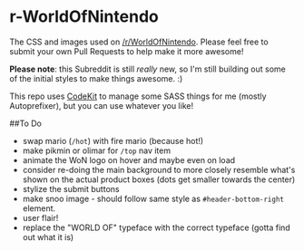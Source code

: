 # r-WorldOfNintendo
The CSS and images used on [/r/WorldOfNintendo](http://reddit.com/r/WorldOfNintendo). Please feel free to submit your own Pull Requests to help make it more awesome!

**Please note**: this Subreddit is still *really* new, so I'm still building out some of the initial styles to make things awesome. :)

This repo uses [CodeKit](https://incident57.com/codekit/) to manage some SASS things for me (mostly Autoprefixer), but you can use whatever you like!

##To Do
* swap mario (`/hot`) with fire mario (because hot!)
* make pikmin or olimar for `/top` nav item
* animate the WoN logo on hover and maybe even on load
* consider re-doing the main background to more closely resemble what's shown on the actual product boxes (dots get smaller towards the center)
* stylize the submit buttons
* make snoo image - should follow same style as `#header-bottom-right` element.
* user flair!
* replace the "WORLD OF" typeface with the correct typeface (gotta find out what it is)
